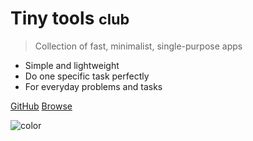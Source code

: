 <!-- ![logo](_media/icon.svg) -->

# Tiny tools <small>club</small>

> Collection of fast, minimalist, single-purpose apps

- Simple and lightweight
- Do one specific task perfectly
- For everyday problems and tasks

[GitHub](https://github.com/akapitoh/tinytools/)
[Browse](best)

<!-- background color -->
![color](#f0f0f0)
